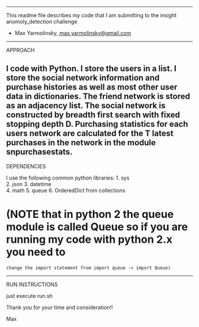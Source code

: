 -------------------------------------------------------------------------------------------------
This readme file describes my code that I am submitting to the insight anomoly_detection challenge
 - Max Yarmolinsky, max.yarmolinsky@gmail.com
-------------------------------------------------------------------------------------------------

APPROACH

I code with Python. I store the users in a list. I store the social network information and purchase histories 
as well as most other user data in dictionaries. The friend network is stored as an adjacency list. The social network is 
constructed by breadth first search with fixed stopping depth D. Purchasing 
statistics for each users network are calculated for the T latest purchases in the network in the module snpurchasestats. 
--------------------------------------------------------------------------------------------------------------------

DEPENDENCIES

I use the following common python libraries:
                                                    1. sys  
                                                    2. json
                                                    3. datetime               
                                                    4. math
                                                    5. queue 
                                                    6. OrderedDict  from collections                                                   
                                                    
 # (NOTE that in python 2 the queue module is called Queue so if you are running my code with python 2.x you need to
    change the import statement from import queue -> import Queue)
---------------------------------------------------------------------------------------------------------------------

RUN INSTRUCTIONS

just execute run.sh

Thank you for your time and consideration!!

Max
